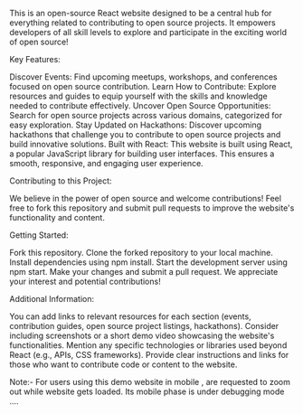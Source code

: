 This is an open-source React website designed to be a central hub for everything related to contributing to open source projects. It empowers developers of all skill levels to explore and participate in the exciting world of open source!

Key Features:

Discover Events: Find upcoming meetups, workshops, and conferences focused on open source contribution.
Learn How to Contribute: Explore resources and guides to equip yourself with the skills and knowledge needed to contribute effectively.
Uncover Open Source Opportunities: Search for open source projects across various domains, categorized for easy exploration.
Stay Updated on Hackathons: Discover upcoming hackathons that challenge you to contribute to open source projects and build innovative solutions.
Built with React: This website is built using React, a popular JavaScript library for building user interfaces. This ensures a smooth, responsive, and engaging user experience.

Contributing to this Project:

We believe in the power of open source and welcome contributions! Feel free to fork this repository and submit pull requests to improve the website's functionality and content.

Getting Started:

Fork this repository.
Clone the forked repository to your local machine.
Install dependencies using npm install.
Start the development server using npm start.
Make your changes and submit a pull request.
We appreciate your interest and potential contributions!

Additional Information:

You can add links to relevant resources for each section (events, contribution guides, open source project listings, hackathons).
Consider including screenshots or a short demo video showcasing the website's functionalities.
Mention any specific technologies or libraries used beyond React (e.g., APIs, CSS frameworks).
Provide clear instructions and links for those who want to contribute code or content to the website.

Note:- For users using this demo website in mobile , are requested to zoom out while website gets loaded. Its mobile phase is under debugging mode ....
